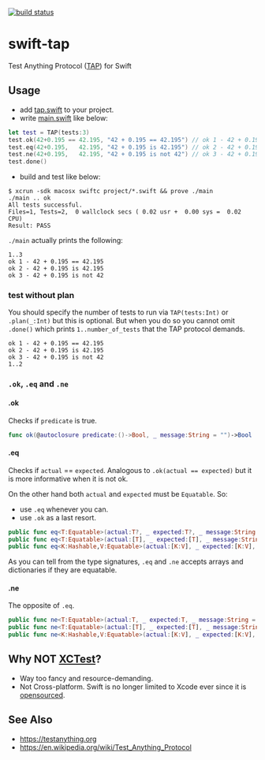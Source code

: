 [![build status](https://secure.travis-ci.org/dankogai/swift-tap.png)](http://travis-ci.org/dankogai/swift-tap)

# swift-tap

Test Anything Protocol ([TAP]) for Swift

[TAP]: https://testanything.org


## Usage

[tap.swift]: ./tap/tap.swift
[main.swift]: ./tap/main.swift

* add [tap.swift] to your project.
* write [main.swift] like below:

```swift
let test = TAP(tests:3)
test.ok(42+0.195 == 42.195, "42 + 0.195 == 42.195") // ok 1 - 42 + 0.195 == 42.195
test.eq(42+0.195,   42.195, "42 + 0.195 is 42.195") // ok 2 - 42 + 0.195 is 42.195
test.ne(42+0.195,   42.195, "42 + 0.195 is not 42") // ok 3 - 42 + 0.195 is not 42
test.done() 
```

* build and test like below:

```shell
$ xcrun -sdk macosx swiftc project/*.swift && prove ./main
./main .. ok   
All tests successful.
Files=1, Tests=2,  0 wallclock secs ( 0.02 usr +  0.00 sys =  0.02 CPU)
Result: PASS
```

`./main` actually prints the following:

```
1..3
ok 1 - 42 + 0.195 == 42.195
ok 2 - 42 + 0.195 is 42.195
ok 3 - 42 + 0.195 is not 42
```

### test without plan

You should specify the number of tests to run via `TAP(tests:Int)` or `.plan(_:Int)` but this is optional.  But when you do so you cannot omit `.done()` which prints `1..number_of_tests` that the TAP protocol demands.

```
ok 1 - 42 + 0.195 == 42.195
ok 2 - 42 + 0.195 is 42.195
ok 3 - 42 + 0.195 is not 42
1..2
```

### `.ok`, `.eq` and `.ne`

#### .ok

Checks if `predicate` is true.

```swift
func ok(@autoclosure predicate:()->Bool, _ message:String = "")->Bool
```

#### .eq

Checks if `actual` == `expected`.  Analogous to `.ok(actual == expected)` but it is more informative when it is not ok.

On the other hand both `actual` and `expected` must be `Equatable`.  So:

* use `.eq` whenever you can.
* use `.ok` as a last resort.

```swift
public func eq<T:Equatable>(actual:T?, _ expected:T?, _ message:String = "")->Bool
public func eq<T:Equatable>(actual:[T], _ expected:[T], _ message:String = "")->Bool
public func eq<K:Hashable,V:Equatable>(actual:[K:V], _ expected:[K:V], _ message:String = "")->Bool
```

As you can tell from the type signatures, `.eq` and `.ne` accepts arrays and dictionaries if they are equatable.

#### .ne

The opposite of `.eq`.

```swift
public func ne<T:Equatable>(actual:T, _ expected:T, _ message:String = "")->Bool
public func ne<T:Equatable>(actual:[T], _ expected:[T], _ message:String = "")->Bool
public func ne<K:Hashable,V:Equatable>(actual:[K:V], _ expected:[K:V], _ message:String = "")->Bool
```

## Why NOT [XCTest]?

[XCTest]: https://developer.apple.com/library/ios/documentation/DeveloperTools/Conceptual/testing_with_xcode/chapters/01-introduction.html
[travis]: https://travis-ci.org

* Way too fancy and resource-demanding.
* Not Cross-platform.  Swift is no longer limited to Xcode ever since it is [opensourced].

[opensourced]: https://swift.org

## See Also

* https://testanything.org
* https://en.wikipedia.org/wiki/Test_Anything_Protocol
